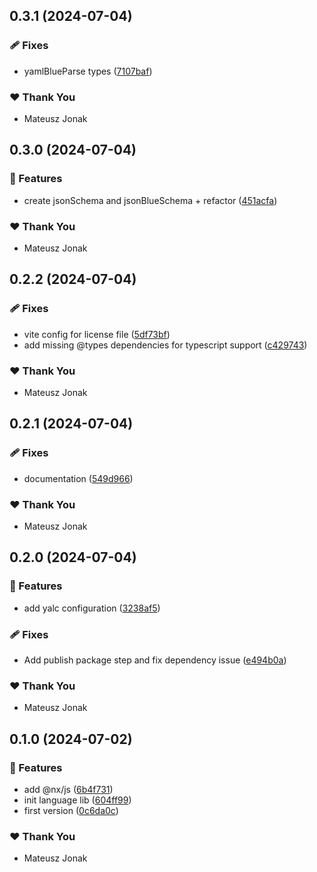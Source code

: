 ## 0.3.1 (2024-07-04)


### 🩹 Fixes

- yamlBlueParse types ([7107baf](https://github.com/bluecontract/blue-js/commit/7107baf))

### ❤️  Thank You

- Mateusz Jonak

## 0.3.0 (2024-07-04)


### 🚀 Features

- create jsonSchema and jsonBlueSchema + refactor ([451acfa](https://github.com/bluecontract/blue-js/commit/451acfa))

### ❤️  Thank You

- Mateusz Jonak

## 0.2.2 (2024-07-04)


### 🩹 Fixes

- vite config for license file ([5df73bf](https://github.com/bluecontract/blue-js/commit/5df73bf))
- add missing @types dependencies for typescript support ([c429743](https://github.com/bluecontract/blue-js/commit/c429743))

### ❤️  Thank You

- Mateusz Jonak

## 0.2.1 (2024-07-04)


### 🩹 Fixes

- documentation ([549d966](https://github.com/bluecontract/blue-js/commit/549d966))

### ❤️  Thank You

- Mateusz Jonak

## 0.2.0 (2024-07-04)


### 🚀 Features

- add yalc configuration ([3238af5](https://github.com/bluecontract/blue-js/commit/3238af5))

### 🩹 Fixes

- Add publish package step and fix dependency issue ([e494b0a](https://github.com/bluecontract/blue-js/commit/e494b0a))

### ❤️  Thank You

- Mateusz Jonak

## 0.1.0 (2024-07-02)


### 🚀 Features

- add @nx/js ([6b4f731](https://github.com/bluecontract/blue-js/commit/6b4f731))
- init language lib ([604ff99](https://github.com/bluecontract/blue-js/commit/604ff99))
- first version ([0c6da0c](https://github.com/bluecontract/blue-js/commit/0c6da0c))

### ❤️  Thank You

- Mateusz Jonak